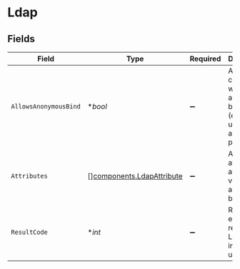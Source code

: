 # Ldap


## Fields

| Field                                                                  | Type                                                                   | Required                                                               | Description                                                            |
| ---------------------------------------------------------------------- | ---------------------------------------------------------------------- | ---------------------------------------------------------------------- | ---------------------------------------------------------------------- |
| `AllowsAnonymousBind`                                                  | **bool*                                                                | :heavy_minus_sign:                                                     | Ability to connect with anonymous bind (empty username and password)   |
| `Attributes`                                                           | [][components.LdapAttribute](../../models/components/ldapattribute.md) | :heavy_minus_sign:                                                     | All root DN attributes available via anonymous bind                    |
| `ResultCode`                                                           | **int*                                                                 | :heavy_minus_sign:                                                     | Result or error code returned by LDAP instance upon bind               |